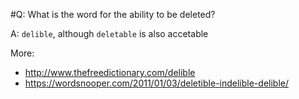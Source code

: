#Q: What is the word for the ability to be deleted?

A: `delible`, although `deletable` is also accetable 

More:
* http://www.thefreedictionary.com/delible
* https://wordsnooper.com/2011/01/03/deletible-indelible-delible/
